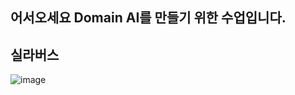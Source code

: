 ## 어서오세요 Domain AI를 만들기 위한 수업입니다.

## 실라버스
![image](https://github.com/user-attachments/assets/c2584fd5-3c18-4371-8033-c731fb6a6307)

